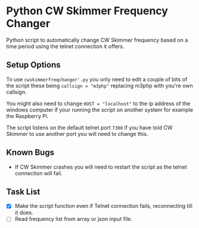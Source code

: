 # Python CW Skimmer Frequency Changer

Python script to automatically change CW Skimmer frequency based on a time period using the telnet connection it offers.

## Setup Options

To use `cwskimmerfreqchanger'.py` you only need to edit a couple of bits of the script these being `callsign = "m3php"` replacing m3php with you're own callsign.

You might also need to change `HOST = "localhost"`  to the ip address of the windows computer if your running the script on another system for example the Raspberry Pi.

The script listens on the default telnet port `7300` if you have told CW Skimmer to use another port you will need to change this.

## Known Bugs

* If CW Skimmer crashes you will need to restart the script as the telnet connection will fail.

## Task List

- [x] Make the script function even if Telnet connection fails, reconnecting till it does.
- [ ] Read frequency list from array or json input file.
